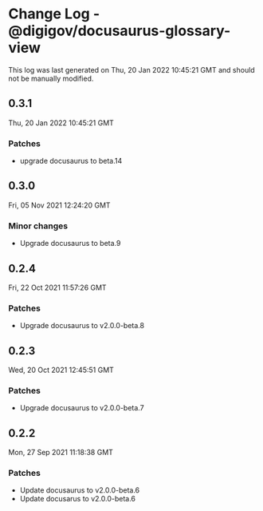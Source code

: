 # Change Log - @digigov/docusaurus-glossary-view

This log was last generated on Thu, 20 Jan 2022 10:45:21 GMT and should not be manually modified.

## 0.3.1
Thu, 20 Jan 2022 10:45:21 GMT

### Patches

- upgrade docusaurus to beta.14

## 0.3.0
Fri, 05 Nov 2021 12:24:20 GMT

### Minor changes

- Upgrade docusaurus to beta.9

## 0.2.4
Fri, 22 Oct 2021 11:57:26 GMT

### Patches

- Upgrade docusaurus to v2.0.0-beta.8

## 0.2.3
Wed, 20 Oct 2021 12:45:51 GMT

### Patches

- Upgrade docusaurus to v2.0.0-beta.7

## 0.2.2
Mon, 27 Sep 2021 11:18:38 GMT

### Patches

- Update docusaurus to v2.0.0-beta.6
- Update docusarus to v2.0.0-beta.6

